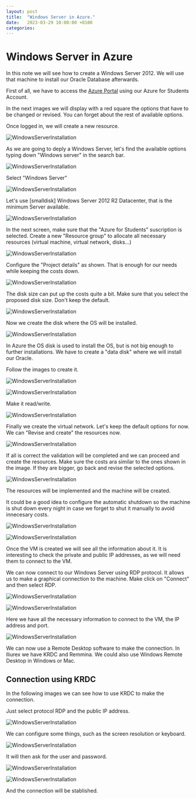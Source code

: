 ```yaml
---
layout: post
title:  "Windows Server in Azure."
date:   2023-03-29 10:00:00 +0100
categories:
---
```

# Windows Server in Azure

In this note we will see how to create a Windows Server 2012. We will use that machine to install our Oracle Database afterwards.

First of all, we have to access the [Azure Portal](https://portal.azure.com/) using our Azure for Students Account.

In the next images we will display with a red square the options that have to be changed or revised. You can forget about the rest of available options.

Once logged in, we will create a new resource. 

![WindowsServerInstallation](../../../assets/Windows_Server_in_Azure/01.png)

As we are going to deply a Windows Server, let's find the available options typing down "Windows server" in the search bar.

![WindowsServerInstallation](../../../assets/Windows_Server_in_Azure/02.png)

Select "Windows Server"

![WindowsServerInstallation](../../../assets/Windows_Server_in_Azure/03.png)

Let's use \[smalldisk\] Windows Server 2012 R2 Datacenter, that is the minimum Server available.

![WindowsServerInstallation](../../../assets/Windows_Server_in_Azure/04.png)

In the next screen, make sure that the "Azure for Students" suscription is selected. Create a new "Resource group" to allocate all necessary resources (virtual machine, virtual network, disks...)

![WindowsServerInstallation](../../../assets/Windows_Server_in_Azure/05.png)

Configure the "Project details" as shown. That is enough for our needs while keeping the costs down.

![WindowsServerInstallation](../../../assets/Windows_Server_in_Azure/06.png)

The disk size can put up the costs quite a bit. Make sure that you select the proposed disk size. Don't keep the default.

![WindowsServerInstallation](../../../assets/Windows_Server_in_Azure/07.png)

Now we create the disk where the OS will be installed.

![WindowsServerInstallation](../../../assets/Windows_Server_in_Azure/08.png)

In Azure the OS disk is used to install the OS, but is not big enough to further installations. We have to create a "data disk" where we will install our Oracle. 

Follow the images to create it.

![WindowsServerInstallation](../../../assets/Windows_Server_in_Azure/09.png)


![WindowsServerInstallation](../../../assets/Windows_Server_in_Azure/10.png)

Make it read/write.

![WindowsServerInstallation](../../../assets/Windows_Server_in_Azure/11.png)

Finally we create the virtual network. Let's keep the default options for now. We can "Revise and create" the resources now.

![WindowsServerInstallation](../../../assets/Windows_Server_in_Azure/12.png)

If all is correct the validation will be completed and we can proceed and create the resources. Make sure the costs ara similar to the ones shown in the image. If they are bigger, go back and revise the selected options.

![WindowsServerInstallation](../../../assets/Windows_Server_in_Azure/13.png)

The resources will be implemented and the machine will be created.

It could be a good idea to configure the automatic shutdown so the machine is shut down every night in case we forget to shut it manually to avoid innecesary costs.

![WindowsServerInstallation](../../../assets/Windows_Server_in_Azure/15.png)

![WindowsServerInstallation](../../../assets/Windows_Server_in_Azure/14.png)

Once the VM is created we will see all the information about it. It is interesting to check the private and public IP addresses, as we will need them to connect to the VM.

We can now connect to our Windows Server using RDP protocol. It allows us to make a graphical connection to the machine. Make click on "Connect" and then select RDP.

![WindowsServerInstallation](../../../assets/Windows_Server_in_Azure/16.png)

![WindowsServerInstallation](../../../assets/Windows_Server_in_Azure/17.png)

Here we have all the necessary information to connect to the VM, the IP address and port.

![WindowsServerInstallation](../../../assets/Windows_Server_in_Azure/18.png)

We can now use a Remote Desktop software to make the connection. In lliurex we have KRDC and Remmina. We could also use Windows Remote Desktop in Windows or Mac.

## Connection using KRDC

In the following images we can see how to use KRDC to make the connection.

Just select protocol RDP and the public IP address.

![WindowsServerInstallation](../../../assets/Windows_Server_in_Azure/19.png)

We can configure some things, such as the screen resolution or keyboard.

![WindowsServerInstallation](../../../assets/Windows_Server_in_Azure/20.png)

It will then ask for the user and password.

![WindowsServerInstallation](../../../assets/Windows_Server_in_Azure/21.png)

![WindowsServerInstallation](../../../assets/Windows_Server_in_Azure/22.png)

And the connection will be stablished.
